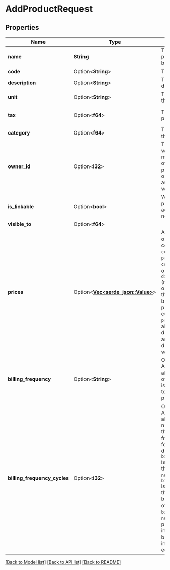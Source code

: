 # AddProductRequest

## Properties

Name | Type | Description | Notes
------------ | ------------- | ------------- | -------------
**name** | **String** | The name of the product. Cannot be an empty string | 
**code** | Option<**String**> | The product code | [optional]
**description** | Option<**String**> | The product description | [optional]
**unit** | Option<**String**> | The unit in which this product is sold | [optional]
**tax** | Option<**f64**> | The tax percentage | [optional][default to 0]
**category** | Option<**f64**> | The category of the product | [optional]
**owner_id** | Option<**i32**> | The ID of the user who will be marked as the owner of this product. When omitted, the authorized user ID will be used | [optional]
**is_linkable** | Option<**bool**> | Whether this product can be added to a deal or not | [optional][default to true]
**visible_to** | Option<**f64**> |  | [optional]
**prices** | Option<[**Vec<serde_json::Value>**](serde_json::Value.md)> | An array of objects, each containing: `currency` (string), `price` (number), `cost` (number, optional), `direct_cost` (number, optional). Note that there can only be one price per product per currency. When `prices` is omitted altogether, a default price of 0 and the user's default currency will be assigned. | [optional]
**billing_frequency** | Option<**String**> | Only available in Advanced and above plans  How often a customer is billed for access to a service or product  | [optional][default to OneTime]
**billing_frequency_cycles** | Option<**i32**> | Only available in Advanced and above plans  The number of times the billing frequency repeats for a product in a deal  When `billing_frequency` is set to `one-time`, this field must be `null`  When `billing_frequency` is set to `weekly`, this field cannot be `null`  For all the other values of `billing_frequency`, `null` represents a product billed indefinitely  Must be a positive integer less or equal to 208  | [optional]

[[Back to Model list]](../README.md#documentation-for-models) [[Back to API list]](../README.md#documentation-for-api-endpoints) [[Back to README]](../README.md)


